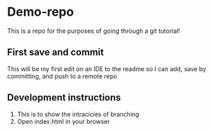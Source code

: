 # Demo-repo
This is a repo for the purposes of going through a git tutorial!

## First save and commit
This will be my first edit on an IDE to the readme so I can add, save by committing, and push to a remote repo

## Development instructions
1. This is to show the intracicies of branching
2. Open index.html in your browser